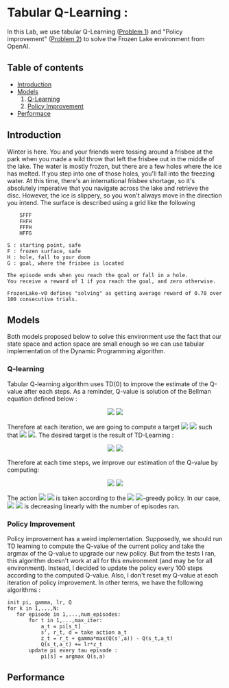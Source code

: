 # Tabular Q-Learning :
In this Lab, we use tabular Q-Learning ([Problem 1](https://github.com/clement-micol/Reinforcement-Learning/blob/main/Lab1/Lab1_Problem1.ipynb)) and "Policy improvement" ([Problem 2](https://github.com/clement-micol/Reinforcement-Learning/blob/main/Lab1/Lab1_Problem2.ipynb)) to solve the Frozen Lake environment from OpenAI.

## Table of contents
- [Introduction](#introduction)
- [Models](#models)
    1. [Q-Learning](#q-learning)
    2. [Policy Improvement](#policy-improvement)
- [Performace](#performance)

## Introduction

Winter is here. You and your friends were tossing around a frisbee at the park
    when you made a wild throw that left the frisbee out in the middle of the lake.
    The water is mostly frozen, but there are a few holes where the ice has melted.
    If you step into one of those holes, you'll fall into the freezing water.
    At this time, there's an international frisbee shortage, so it's absolutely imperative that
    you navigate across the lake and retrieve the disc.
    However, the ice is slippery, so you won't always move in the direction you intend.
    The surface is described using a grid like the following

        SFFF
        FHFH
        FFFH
        HFFG

    S : starting point, safe
    F : frozen surface, safe
    H : hole, fall to your doom
    G : goal, where the frisbee is located

    The episode ends when you reach the goal or fall in a hole.
    You receive a reward of 1 if you reach the goal, and zero otherwise.
    
    FrozenLake-v0 defines "solving" as getting average reward of 0.78 over 100 consecutive trials.
    
 
## Models
Both models proposed below to solve this environment use the fact that our state space and action space are small enough so we can use tabular implementation of the Dynamic Programming algorithm.
### Q-learning
Tabular Q-learning algorithm uses TD(0) to improve the estimate of the Q-value after each steps. As a reminder, Q-value is solution of the Bellman equation defined below :
<p align="center">
    
<img src="https://render.githubusercontent.com/render/math?math={Q(s,a) = R(s,a) %2b \mathbb{E}[\underset{a'}{\textrm{max }} Q(s',a') |s,a]}#gh-light-mode-only">
<img src="https://render.githubusercontent.com/render/math?math={\color{white}Q(s,a) = R(s,a) %2b \mathbb{E}[\underset{a'}{\textrm{max }} Q(s',a') |s,a]}#gh-dark-mode-only">
    
</p>
<div style='vertical-align:middle; display:inline;'>
Therefore at each iteration, we are going to compute a target <img src="https://render.githubusercontent.com/render/math?math={z_t}#gh-light-mode-only"/>
<img src="https://render.githubusercontent.com/render/math?math={\color{white}z_t}#gh-dark-mode-only"/> such that <img src="https://render.githubusercontent.com/render/math?math={Q(s_t,a_t) \approx z_t}#gh-light-mode-only"/>
<img src="https://render.githubusercontent.com/render/math?math={\color{white}Q(s_t,a_t) \approx z_t}#gh-dark-mode-only"/>. The desired target is the result of TD-Learning :</div>

<br>
<p align="center">
    <img src="https://render.githubusercontent.com/render/math?math={z_t = r_t  %2b \underset{a}{\textrm{max}}Q(s_{t+1},a)-Q(s_t,a_t)}#gh-light-mode-only"/>
    <img src="https://render.githubusercontent.com/render/math?math={\color{white}z_t = r_t  %2b \underset{a}{\textrm{max}}Q(s_{t+1},a)-Q(s_t,a_t)}#gh-dark-mode-only"/>
 </p>
 
 Therefore at each time steps, we improve our estimation of the Q-value by computing:
 <br>
 <p align="center">
    <img src="https://render.githubusercontent.com/render/math?math={Q_t(s_t,a_t) = Q_t(s_t,a_t) %2b \alpha z_t}#gh-light-mode-only"/>
    <img src="https://render.githubusercontent.com/render/math?math={\color{white}Q_t(s_t,a_t) = Q_t(s_t,a_t) %2b \alpha z_t}#gh-dark-mode-only"/>
 </p>
 <div style='vertical-align:middle; display:inline;'>
 The action <img src="https://render.githubusercontent.com/render/math?math={a_t}#gh-light-mode-only"/> <img src="https://render.githubusercontent.com/render/math?math={\color{white}a_t}#gh-dark-mode-only"/> is taken according to the <img src="https://render.githubusercontent.com/render/math?math={\epsilon}#gh-light-mode-only"/> <img src="https://render.githubusercontent.com/render/math?math={\color{white}\epsilon}#gh-dark-mode-only"/>-greedy policy. In our case, <img src="https://render.githubusercontent.com/render/math?math={\epsilon}#gh-light-mode-only"/> <img src="https://render.githubusercontent.com/render/math?math={\color{white}\epsilon}#gh-dark-mode-only"/> is decreasing linearly with the number of episodes ran.</div>
 
 ### Policy Improvement
 Policy improvement has a weird implementation. Supposedly, we should run TD learning to compute the Q-value of the current policy and take the argmax of the Q-value to upgrade our new policy. But from the tests I ran, this algorithm doesn't work at all for this environment (and may be for all environment). Instead, I decided to update the policy every 100 steps according to the computed Q-value. Also, I don't reset my Q-value at each iteration of policy improvement. In other terms, we have the following algorithms :
 ```code
 init pi, gamma, lr, Q
 for k in 1,...,N:
    for episode in 1,...,num_episodes:
        for t in 1,...,max_iter:
            a_t = pi[s_t]
            s', r_t, d = take action a_t
            z_t = r_t + gamma*max(Q(s',a)) - Q(s_t,a_t)
            Q(s_t,a_t) += lr*z_t
        update pi every tau episode :
            pi[s] = argmax Q(s,a)
 ```
 ## Performance
 
    

